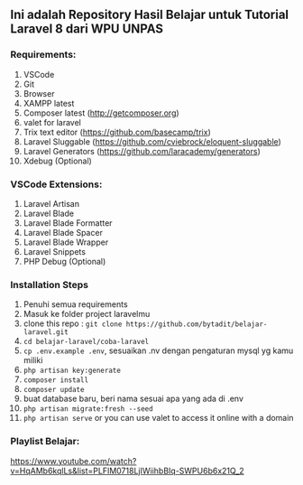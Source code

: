 ## Ini adalah Repository Hasil Belajar untuk Tutorial Laravel 8 dari WPU UNPAS
### Requirements:
1. VSCode
2. Git
3. Browser
4. XAMPP latest
5. Composer latest (http://getcomposer.org)
6. valet for laravel 
7. Trix text editor (https://github.com/basecamp/trix)
8. Laravel Sluggable (https://github.com/cviebrock/eloquent-sluggable)
9. Laravel Generators (https://github.com/laracademy/generators)
10. Xdebug (Optional)
### VSCode Extensions:
1. Laravel Artisan
2. Laravel Blade
3. Laravel Blade Formatter
4. Laravel Blade Spacer
5. Laravel Blade Wrapper
6. Laravel Snippets 
7. PHP Debug (Optional)

### Installation Steps
1. Penuhi semua requirements
2. Masuk ke folder project laravelmu
3. clone this repo : ```git clone https://github.com/bytadit/belajar-laravel.git```
4. ```cd belajar-laravel/coba-laravel```
5. ```cp .env.example .env```, sesuaikan .nv dengan pengaturan mysql yg kamu miliki
6. ```php artisan key:generate```
7. ```composer install```
8. ```composer update```
9. buat database baru, beri nama sesuai apa yang ada di .env
10. ```php artisan migrate:fresh --seed```
11. ```php artisan serve``` or you can use valet to access it online with a domain

### Playlist Belajar:
https://www.youtube.com/watch?v=HqAMb6kqlLs&list=PLFIM0718LjIWiihbBIq-SWPU6b6x21Q_2
